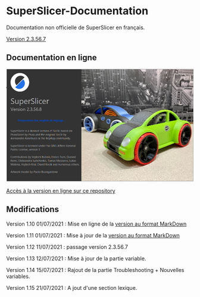 # SuperSlicer-Documentation
Documentation non officielle de SuperSlicer en français.

[Version 2.3.56.7](src/superslicer.md)

## Documentation en ligne


[![Version 2.3.56.6](src/images/001.png)](src/superslicer.md)


[Accès à la version en ligne sur ce repository](src/superslicer.md)


## Modifications

Version 1.10
01/07/2021 : Mise en ligne de la [version au format MarkDown](src/superslicer.md)

Version 1.11
01/07/2021 : Mise à jour de la [version au format MarkDown](src/superslicer.md)

Version 1.12
11/07/2021 : passage version 2.3.56.7

Version 1.13
12/07/2021 : Mise à jour de la partie variable.

Version 1.14
15/07/2021 :  Rajout  de la partie Troubleshooting + Nouvelles variables.

Version 1.15
21/07/2021 : A jout d'une section lexique.
